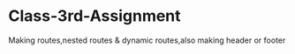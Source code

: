 # Class-3rd-Assignment
Making routes,nested routes &amp; dynamic routes,also making header or footer
